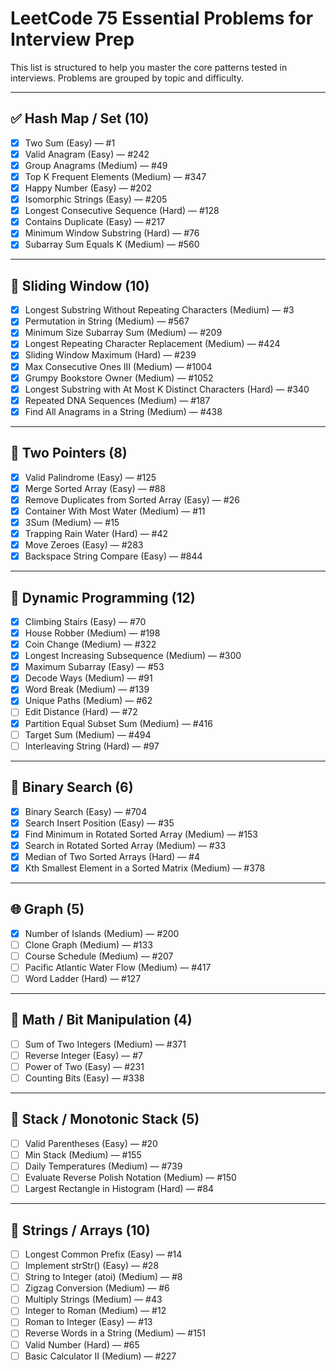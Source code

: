 # LeetCode 75 Essential Problems for Interview Prep

This list is structured to help you master the core patterns tested in interviews. Problems are grouped by topic and difficulty.

---

## ✅ Hash Map / Set (10)

- [x] Two Sum (Easy) — #1
- [x] Valid Anagram (Easy) — #242
- [x] Group Anagrams (Medium) — #49
- [x] Top K Frequent Elements (Medium) — #347
- [x] Happy Number (Easy) — #202
- [x] Isomorphic Strings (Easy) — #205
- [x] Longest Consecutive Sequence (Hard) — #128
- [x] Contains Duplicate (Easy) — #217
- [x] Minimum Window Substring (Hard) — #76
- [x] Subarray Sum Equals K (Medium) — #560

---

## 🚪 Sliding Window (10)

- [x] Longest Substring Without Repeating Characters (Medium) — #3
- [x] Permutation in String (Medium) — #567
- [x] Minimum Size Subarray Sum (Medium) — #209
- [x] Longest Repeating Character Replacement (Medium) — #424
- [x] Sliding Window Maximum (Hard) — #239
- [x] Max Consecutive Ones III (Medium) — #1004
- [x] Grumpy Bookstore Owner (Medium) — #1052
- [x] Longest Substring with At Most K Distinct Characters (Hard) — #340
- [x] Repeated DNA Sequences (Medium) — #187
- [x] Find All Anagrams in a String (Medium) — #438

---

## 🔁 Two Pointers (8)

- [x] Valid Palindrome (Easy) — #125
- [x] Merge Sorted Array (Easy) — #88
- [x] Remove Duplicates from Sorted Array (Easy) — #26
- [x] Container With Most Water (Medium) — #11
- [x] 3Sum (Medium) — #15
- [x] Trapping Rain Water (Hard) — #42
- [x] Move Zeroes (Easy) — #283
- [x] Backspace String Compare (Easy) — #844

---

## 🧠 Dynamic Programming (12)

- [x] Climbing Stairs (Easy) — #70
- [x] House Robber (Medium) — #198
- [x] Coin Change (Medium) — #322
- [x] Longest Increasing Subsequence (Medium) — #300
- [x] Maximum Subarray (Easy) — #53
- [x] Decode Ways (Medium) — #91
- [x] Word Break (Medium) — #139
- [x] Unique Paths (Medium) — #62
- [ ] Edit Distance (Hard) — #72
- [x] Partition Equal Subset Sum (Medium) — #416
- [ ] Target Sum (Medium) — #494
- [ ] Interleaving String (Hard) — #97

---

## 🔎 Binary Search (6)

- [x] Binary Search (Easy) — #704
- [x] Search Insert Position (Easy) — #35
- [x] Find Minimum in Rotated Sorted Array (Medium) — #153
- [x] Search in Rotated Sorted Array (Medium) — #33
- [x] Median of Two Sorted Arrays (Hard) — #4
- [x] Kth Smallest Element in a Sorted Matrix (Medium) — #378

---

## 🌐 Graph (5)

- [x] Number of Islands (Medium) — #200
- [ ] Clone Graph (Medium) — #133
- [ ] Course Schedule (Medium) — #207
- [ ] Pacific Atlantic Water Flow (Medium) — #417
- [ ] Word Ladder (Hard) — #127

---

## 🧮 Math / Bit Manipulation (4)

- [ ] Sum of Two Integers (Medium) — #371
- [ ] Reverse Integer (Easy) — #7
- [ ] Power of Two (Easy) — #231
- [ ] Counting Bits (Easy) — #338

---

## 🧰 Stack / Monotonic Stack (5)

- [ ] Valid Parentheses (Easy) — #20
- [ ] Min Stack (Medium) — #155
- [ ] Daily Temperatures (Medium) — #739
- [ ] Evaluate Reverse Polish Notation (Medium) — #150
- [ ] Largest Rectangle in Histogram (Hard) — #84

---

## 🧵 Strings / Arrays (10)

- [ ] Longest Common Prefix (Easy) — #14
- [ ] Implement strStr() (Easy) — #28
- [ ] String to Integer (atoi) (Medium) — #8
- [ ] Zigzag Conversion (Medium) — #6
- [ ] Multiply Strings (Medium) — #43
- [ ] Integer to Roman (Medium) — #12
- [ ] Roman to Integer (Easy) — #13
- [ ] Reverse Words in a String (Medium) — #151
- [ ] Valid Number (Hard) — #65
- [ ] Basic Calculator II (Medium) — #227
